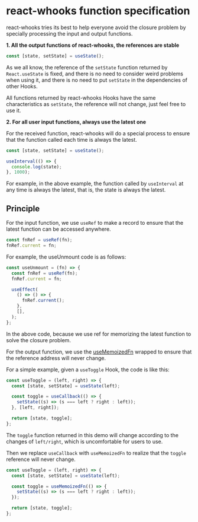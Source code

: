 # react-whooks function specification

react-whooks tries its best to help everyone avoid the closure problem by specially processing the input and output functions.

**1. All the output functions of react-whooks, the references are stable**

```ts
const [state, setState] = useState();
```

As we all know, the reference of the `setState` function returned by `React.useState` is fixed, and there is no need to consider weird problems when using it, and there is no need to put `setState` in the dependencies of other Hooks.

All functions returned by react-whooks Hooks have the same characteristics as `setState`, the reference will not change, just feel free to use it.

**2. For all user input functions, always use the latest one**

For the received function, react-whooks will do a special process to ensure that the function called each time is always the latest.

```ts
const [state, setState] = useState();

useInterval(() => {
  console.log(state);
}, 1000);
```

For example, in the above example, the function called by `useInterval` at any time is always the latest, that is, the state is always the latest.

## Principle

For the input function, we use `useRef` to make a record to ensure that the latest function can be accessed anywhere.

```js
const fnRef = useRef(fn);
fnRef.current = fn;
```

For example, the useUnmount code is as follows:

```js
const useUnmount = (fn) => {
  const fnRef = useRef(fn);
  fnRef.current = fn;

  useEffect(
    () => () => {
      fnRef.current();
    },
    [],
  );
};
```

In the above code, because we use ref for memorizing the latest function to solve the closure problem.

For the output function, we use the [useMemoizedFn](/zh-CN/hooks/use-memoized-fn) wrapped to ensure that the reference address will never change.

For a simple example, given a `useToggle` Hook, the code is like this:

```js
const useToggle = (left, right) => {
  const [state, setState] = useState(left);

  const toggle = useCallback(() => {
    setState((s) => (s === left ? right : left));
  }, [left, right]);

  return [state, toggle];
};
```

The `toggle` function returned in this demo will change according to the changes of `left/right`, which is uncomfortable for users to use.

Then we replace `useCallback` with `useMemoizedFn` to realize that the `toggle` reference will never change.

```js
const useToggle = (left, right) => {
  const [state, setState] = useState(left);

  const toggle = useMemoizedFn(() => {
    setState((s) => (s === left ? right : left));
  });

  return [state, toggle];
};
```
